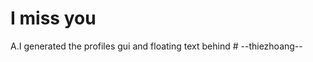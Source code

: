 # I miss you 
A.I generated the profiles gui and floating text behind
                                                     # --thiezhoang--
